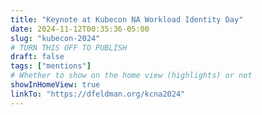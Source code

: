 ```yaml
---
title: "Keynote at Kubecon NA Workload Identity Day"
date: 2024-11-12T00:35:36-05:00
slug: "kubecon-2024"
# TURN THIS OFF TO PUBLISH
draft: false
tags: ["mentions"]
# Whether to show on the home view (highlights) or not
showInHomeView: true
linkTo: "https://dfeldman.org/kcna2024"
---
```

